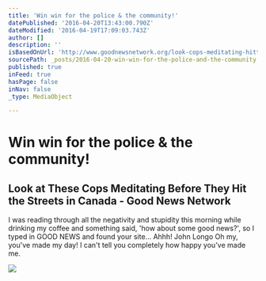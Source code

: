 ```yaml
---
title: 'Win win for the police & the community!'
datePublished: '2016-04-20T13:43:00.790Z'
dateModified: '2016-04-19T17:09:03.743Z'
author: []
description: ''
isBasedOnUrl: 'http://www.goodnewsnetwork.org/look-cops-meditating-hitting-streets-canada/'
sourcePath: _posts/2016-04-20-win-win-for-the-police-and-the-community.md
published: true
inFeed: true
hasPage: false
inNav: false
_type: MediaObject

---
```

# Win win for the police & the community!

<article style=""><h1>Look at These Cops Meditating Before They Hit the Streets in Canada - Good News Network</h1><p>I was reading through all the negativity and stupidity this morning while drinking my coffee and something said, 'how about some good news?', so I typed in GOOD NEWS and found your site... Ahhh! John Longo Oh my, you've made my day! I can't tell you completely how happy you've made me.</p><img src="http://www.goodnewsnetwork.org/wp-content/uploads/2016/04/Cops-Meditate-in-Canada-CC-West-End-Buddhist-Temple-and-Meditation-Center.jpg" /></article>